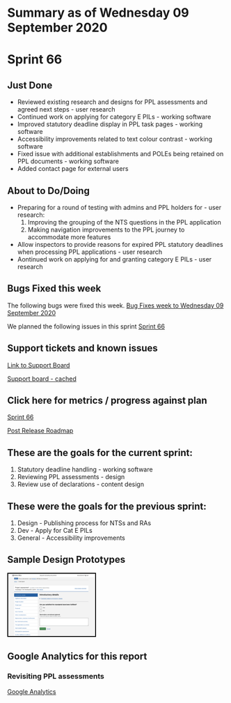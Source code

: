 # Summary as of Wednesday 09 September 2020 

# Sprint 66

## Just Done
* Reviewed existing research and designs for PPL assessments and agreed next steps - user research
* Continued work on applying for category E PILs - working software
* Improved statutory deadline display in PPL task pages - working software
* Accessibility improvements related to text colour contrast - working software
* Fixed issue with additional establishments and POLEs being retained on PPL documents - working software
* Added contact page for external users

## About to Do/Doing
* Preparing for a round of testing with admins and PPL holders for - user research: 
	1. Improving the grouping of the NTS questions in the PPL application 
	2. Making navigation improvements to the PPL journey to accommodate more features
* Allow inspectors to provide reasons for expired PPL statutory deadlines when processing PPL applications - user research
* Aontinued work on applying for and granting category E PILs - user research

## Bugs Fixed this week
The following bugs were fixed this week.
[Bug Fixes week to Wednesday 09 September 2020](graphs/bugs09092020.png)

We planned the following issues in this sprint 
[Sprint 66](graphs/sprint09092020.png)

## Support tickets and known issues
[Link to Support Board](https://collaboration.homeoffice.gov.uk/jira/secure/RapidBoard.jspa?rapidView=1717&selectedIssue=ASSB-253)

[Support board - cached](graphs/supportBoard09092020.png)

## Click here for metrics / progress against plan
[Sprint 66](graphs/progress09092020.png)

[Post Release Roadmap](graphs/roadmap09092020.png)

## These are the goals for the current sprint:

1. Statutory deadline handling - working software 
2. Reviewing PPL assessments - design 
3. Review use of declarations - content design

## These were the goals for the previous sprint:

1. Design - Publishing process for NTSs and RAs 
2. Dev - Apply for Cat E PILs 
3. General - Accessibility improvements

## Sample Design Prototypes
<a href="graphs/proto1_09092020.png"><img src="graphs/proto1_09092020.png" alt="HTML5 Icon" width="200" style="border:2px solid black"></a>
<br>


## Google Analytics for this report
### Revisiting PPL assessments
[Google Analytics](graphs/GA09092020.png)

